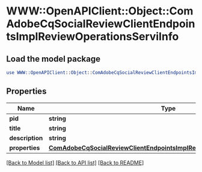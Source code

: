 # WWW::OpenAPIClient::Object::ComAdobeCqSocialReviewClientEndpointsImplReviewOperationsServiInfo

## Load the model package
```perl
use WWW::OpenAPIClient::Object::ComAdobeCqSocialReviewClientEndpointsImplReviewOperationsServiInfo;
```

## Properties
Name | Type | Description | Notes
------------ | ------------- | ------------- | -------------
**pid** | **string** |  | [optional] 
**title** | **string** |  | [optional] 
**description** | **string** |  | [optional] 
**properties** | [**ComAdobeCqSocialReviewClientEndpointsImplReviewOperationsServiProperties**](ComAdobeCqSocialReviewClientEndpointsImplReviewOperationsServiProperties.md) |  | [optional] 

[[Back to Model list]](../README.md#documentation-for-models) [[Back to API list]](../README.md#documentation-for-api-endpoints) [[Back to README]](../README.md)


